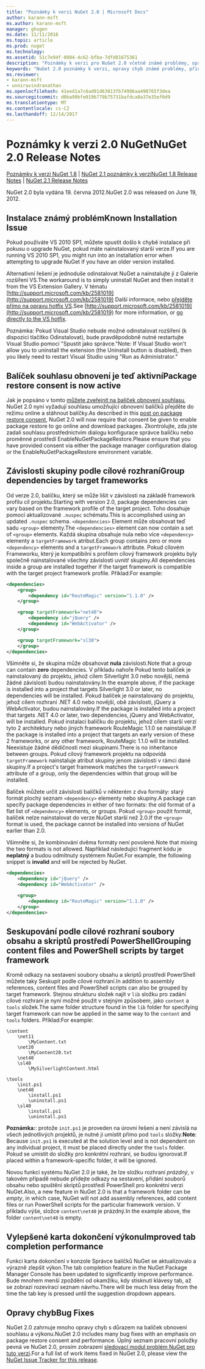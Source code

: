```yaml
---
title: "Poznámky k verzi NuGet 2.0 | Microsoft Docs"
author: karann-msft
ms.author: karann-msft
manager: ghogen
ms.date: 11/11/2016
ms.topic: article
ms.prod: nuget
ms.technology: 
ms.assetid: 51c7e94f-0084-4c62-bfba-7dfd81675361
description: "Poznámky k verzi pro NuGet 2.0 včetně známé problémy, opravy chyb, přidaných funkcí a chcete."
keywords: "NuGet 2.0 poznámky k verzi, opravy chyb známé problémy, přidat funkce, chcete"
ms.reviewer:
- karann-msft
- unniravindranathan
ms.openlocfilehash: 41eed1a7c6ad91d63813fb74986aa498765f3dea
ms.sourcegitcommit: d0ba99bfe019b779b75731bafdca8a37e35ef0d9
ms.translationtype: MT
ms.contentlocale: cs-CZ
ms.lasthandoff: 12/14/2017
---
```

# <a name="nuget-20-release-notes"></a><span data-ttu-id="314c1-104">Poznámky k verzi 2.0 NuGet</span><span class="sxs-lookup"><span data-stu-id="314c1-104">NuGet 2.0 Release Notes</span></span>

<span data-ttu-id="314c1-105">[Poznámky k verzi NuGet 1.8](../release-notes/nuget-1.8.md) | [NuGet 2.1 poznámky k verzi](../release-notes/nuget-2.1.md)</span><span class="sxs-lookup"><span data-stu-id="314c1-105">[NuGet 1.8 Release Notes](../release-notes/nuget-1.8.md) | [NuGet 2.1 Release Notes](../release-notes/nuget-2.1.md)</span></span>

<span data-ttu-id="314c1-106">NuGet 2.0 byla vydána 19. června 2012.</span><span class="sxs-lookup"><span data-stu-id="314c1-106">NuGet 2.0 was released on June 19, 2012.</span></span>

## <a name="known-installation-issue"></a><span data-ttu-id="314c1-107">Instalace známý problém</span><span class="sxs-lookup"><span data-stu-id="314c1-107">Known Installation Issue</span></span>
<span data-ttu-id="314c1-108">Pokud používáte VS 2010 SP1, můžete spustit došlo k chybě instalace při pokusu o upgrade NuGet, pokud máte nainstalovaný starší verze.</span><span class="sxs-lookup"><span data-stu-id="314c1-108">If you are running VS 2010 SP1, you might run into an installation error when attempting to upgrade NuGet if you have an older version installed.</span></span>

<span data-ttu-id="314c1-109">Alternativní řešení je jednoduše odinstalovat NuGet a nainstalujte ji z Galerie rozšíření VS.</span><span class="sxs-lookup"><span data-stu-id="314c1-109">The workaround is to simply uninstall NuGet and then install it from the VS Extension Gallery.</span></span>  <span data-ttu-id="314c1-110">V tématu [http://support.microsoft.com/kb/2581019](http://support.microsoft.com/kb/2581019) Další informace, nebo [přejděte přímo na opravu hotfix VS](http://bit.ly/vsixcertfix).</span><span class="sxs-lookup"><span data-stu-id="314c1-110">See [http://support.microsoft.com/kb/2581019](http://support.microsoft.com/kb/2581019) for more information, or [go directly to the VS hotfix](http://bit.ly/vsixcertfix).</span></span>

<span data-ttu-id="314c1-111">Poznámka: Pokud Visual Studio nebude možné odinstalovat rozšíření (k dispozici tlačítko Odinstalovat), bude pravděpodobně nutné restartujte Visual Studio pomocí "Spustit jako správce."</span><span class="sxs-lookup"><span data-stu-id="314c1-111">Note: If Visual Studio won't allow you to uninstall the extension (the Uninstall button is disabled), then you likely need to restart Visual Studio using "Run as Administrator."</span></span>

## <a name="package-restore-consent-is-now-active"></a><span data-ttu-id="314c1-112">Balíček souhlasu obnovení je teď aktivní</span><span class="sxs-lookup"><span data-stu-id="314c1-112">Package restore consent is now active</span></span>

<span data-ttu-id="314c1-113">Jak je popsáno v tomto [můžete zveřejnit na balíček obnovení souhlasu](http://blog.nuget.org/20120518/package-restore-and-consent.html), NuGet 2.0 nyní vyžadují souhlasu umožňující obnovení balíčků přejděte do režimu online a stáhnout balíčky.</span><span class="sxs-lookup"><span data-stu-id="314c1-113">As described in this [post on package restore consent](http://blog.nuget.org/20120518/package-restore-and-consent.html), NuGet 2.0 will now require that consent be given to enable package restore to go online and download packages.</span></span> <span data-ttu-id="314c1-114">Zkontrolujte, zda jste zadali souhlasu prostřednictvím dialogu konfigurace správce balíčku nebo proměnné prostředí EnableNuGetPackageRestore.</span><span class="sxs-lookup"><span data-stu-id="314c1-114">Please ensure that you have provided consent via either the package manager configuration dialog or the EnableNuGetPackageRestore environment variable.</span></span>

## <a name="group-dependencies-by-target-frameworks"></a><span data-ttu-id="314c1-115">Závislosti skupiny podle cílové rozhraní</span><span class="sxs-lookup"><span data-stu-id="314c1-115">Group dependencies by target frameworks</span></span>

<span data-ttu-id="314c1-116">Od verze 2.0, balíčku, který se může lišit v závislosti na základě framework profilu cíl projektu.</span><span class="sxs-lookup"><span data-stu-id="314c1-116">Starting with version 2.0, package dependencies can vary based on the framework profile of the target project.</span></span> <span data-ttu-id="314c1-117">Toho dosahuje pomocí aktualizované `.nuspec` schématu.</span><span class="sxs-lookup"><span data-stu-id="314c1-117">This is accomplished using an updated `.nuspec` schema.</span></span> <span data-ttu-id="314c1-118">`<dependencies>` Element může obsahovat teď sadu `<group>` elementy.</span><span class="sxs-lookup"><span data-stu-id="314c1-118">The `<dependencies>` element can now contain a set of `<group>` elements.</span></span> <span data-ttu-id="314c1-119">Každá skupina obsahuje nula nebo více `<dependency>` elementy a `targetFramework` atribut.</span><span class="sxs-lookup"><span data-stu-id="314c1-119">Each group contains zero or more `<dependency>` elements and a `targetFramework` attribute.</span></span> <span data-ttu-id="314c1-120">Pokud cílovém Frameworku, který je kompatibilní s profilem cílový framework projektu byly společně nainstalované všechny závislosti uvnitř skupiny.</span><span class="sxs-lookup"><span data-stu-id="314c1-120">All dependencies inside a group are installed together if the target framework is compatible with the target project framework profile.</span></span> <span data-ttu-id="314c1-121">Příklad:</span><span class="sxs-lookup"><span data-stu-id="314c1-121">For example:</span></span>

```xml
<dependencies>
    <group>
        <dependency id="RouteMagic" version="1.1.0" />
    </group>

    <group targetFramework="net40">
        <dependency id="jQuery" />
        <dependency id="WebActivator" />
    </group>

    <group targetFramework="sl30">
    </group>
</dependencies>
```

<span data-ttu-id="314c1-122">Všimněte si, že skupina může obsahovat **nula** závislosti.</span><span class="sxs-lookup"><span data-stu-id="314c1-122">Note that a group can contain **zero** dependencies.</span></span> <span data-ttu-id="314c1-123">V příkladu nahoře Pokud tento balíček je nainstalovaný do projektu, jehož cílem Silverlight 3.0 nebo novější, nemá žádné závislosti budou nainstalovány.</span><span class="sxs-lookup"><span data-stu-id="314c1-123">In the example above, if the package is installed into a project that targets Silverlight 3.0 or later, no dependencies will be installed.</span></span> <span data-ttu-id="314c1-124">Pokud balíček je nainstalovaný do projektu, jehož cílem rozhraní .NET 4.0 nebo novější, obě závislosti, jQuery a WebActivator, budou nainstalovány.</span><span class="sxs-lookup"><span data-stu-id="314c1-124">If the package is installed into a project that targets .NET 4.0 or later, two dependencies, jQuery and WebActivator, will be installed.</span></span>  <span data-ttu-id="314c1-125">Pokud instalaci balíčku do projektu, jehož cílem starší verzí tyto 2 architektury nebo jiných framework RouteMagic 1.1.0 se nainstaluje.</span><span class="sxs-lookup"><span data-stu-id="314c1-125">If the package is installed into a project that targets an early version of these 2 frameworks, or any other framework, RouteMagic 1.1.0 will be installed.</span></span> <span data-ttu-id="314c1-126">Neexistuje žádné dědičnosti mezi skupinami.</span><span class="sxs-lookup"><span data-stu-id="314c1-126">There is no inheritance between groups.</span></span> <span data-ttu-id="314c1-127">Pokud cílový framework projektu na odpovídá `targetFramework` nainstaluje atribut skupiny jenom závislosti v rámci dané skupiny.</span><span class="sxs-lookup"><span data-stu-id="314c1-127">If a project's target framework matches the `targetFramework` attribute of a group, only the dependencies within that group will be installed.</span></span>

<span data-ttu-id="314c1-128">Balíček můžete určit závislosti balíčků v některém z dva formáty: starý formát plochý seznam `<dependency>` elementy nebo skupiny.</span><span class="sxs-lookup"><span data-stu-id="314c1-128">A package can specify package dependencies in either of two formats: the old format of a flat list of `<dependency>` elements, or groups.</span></span> <span data-ttu-id="314c1-129">Pokud `<group>` použít formát, balíček nelze nainstalovat do verze NuGet starší než 2.0.</span><span class="sxs-lookup"><span data-stu-id="314c1-129">If the `<group>` format is used, the package cannot be installed into versions of NuGet earlier than 2.0.</span></span>

<span data-ttu-id="314c1-130">Všimněte si, že kombinování dvěma formáty není povolené.</span><span class="sxs-lookup"><span data-stu-id="314c1-130">Note that mixing the two formats is not allowed.</span></span> <span data-ttu-id="314c1-131">Například následující fragment kódu je **neplatný** a budou odmítnuty systémem NuGet.</span><span class="sxs-lookup"><span data-stu-id="314c1-131">For example, the following snippet is **invalid** and will be rejected by NuGet.</span></span>

```xml
<dependencies>
    <dependency id="jQuery" />
    <dependency id="WebActivator" />

    <group>
        <dependency id="RouteMagic" version="1.1.0" />
    </group>
</dependencies>
```

## <a name="grouping-content-files-and-powershell-scripts-by-target-framework"></a><span data-ttu-id="314c1-132">Seskupování podle cílové rozhraní soubory obsahu a skriptů prostředí PowerShell</span><span class="sxs-lookup"><span data-stu-id="314c1-132">Grouping content files and PowerShell scripts by target framework</span></span>

<span data-ttu-id="314c1-133">Kromě odkazy na sestavení soubory obsahu a skriptů prostředí PowerShell můžete taky Seskupit podle cílové rozhraní.</span><span class="sxs-lookup"><span data-stu-id="314c1-133">In addition to assembly references, content files and PowerShell scripts can also be grouped by target framework.</span></span> <span data-ttu-id="314c1-134">Stejnou strukturu složek najít v `lib` složku pro zadání cílové rozhraní je nyní možné použít v stejným způsobem, jako `content` a `tools` složek.</span><span class="sxs-lookup"><span data-stu-id="314c1-134">The same folder structure found in the `lib` folder for specifying target framework can  now be applied in the same way to the `content` and `tools` folders.</span></span> <span data-ttu-id="314c1-135">Příklad:</span><span class="sxs-lookup"><span data-stu-id="314c1-135">For example:</span></span>

    \content
        \net11
            \MyContent.txt
        \net20
            \MyContent20.txt
        \net40
        \sl40
            \MySilverlightContent.html

    \tools
        \init.ps1
        \net40
            \install.ps1
            \uninstall.ps1
        \sl40
            \install.ps1
            \uninstall.ps1

<span data-ttu-id="314c1-136">**Poznámka:**: protože `init.ps1` je proveden na úrovni řešení a není závislá na všech jednotlivých projektů, je nutné ji umístit přímo pod `tools` složky.</span><span class="sxs-lookup"><span data-stu-id="314c1-136">**Note**: Because `init.ps1` is executed at the solution level and is not dependent on any individual project, it must be placed directly under the `tools` folder.</span></span> <span data-ttu-id="314c1-137">Pokud se umístit do složky pro konkrétní rozhraní, se budou ignorovat.</span><span class="sxs-lookup"><span data-stu-id="314c1-137">If placed within a framework-specific folder, it will be ignored.</span></span>

<span data-ttu-id="314c1-138">Novou funkcí systému NuGet 2.0 je také, že lze složku rozhraní *prázdný*, v takovém případě nebude přidejte odkazy na sestavení, přidání souborů obsahu nebo spuštění skriptů prostředí PowerShell pro konkrétní verzi NuGet.</span><span class="sxs-lookup"><span data-stu-id="314c1-138">Also, a new feature in NuGet 2.0 is that a framework folder can be *empty*, in which case, NuGet will not add assembly references, add content files or run  PowerShell scripts for the particular framework version.</span></span> <span data-ttu-id="314c1-139">V příkladu výše, složce `content\net40` je prázdný.</span><span class="sxs-lookup"><span data-stu-id="314c1-139">In the example above, the folder `content\net40` is empty.</span></span>

## <a name="improved-tab-completion-performance"></a><span data-ttu-id="314c1-140">Vylepšené karta dokončení výkonu</span><span class="sxs-lookup"><span data-stu-id="314c1-140">Improved tab completion performance</span></span>
<span data-ttu-id="314c1-141">Funkci karta dokončení v konzole Správce balíčků NuGet se aktualizovalo a výrazně zlepšit výkon.</span><span class="sxs-lookup"><span data-stu-id="314c1-141">The tab completion feature in the NuGet Package Manager Console has been updated to significantly improve performance.</span></span> <span data-ttu-id="314c1-142">Bude mnohem menší zpoždění od okamžiku, kdy stisknutí klávesy tab, až se zobrazí rozevírací seznam návrhu.</span><span class="sxs-lookup"><span data-stu-id="314c1-142">There will be much less delay from the time the tab key is pressed until the suggestion dropdown appears.</span></span>

## <a name="bug-fixes"></a><span data-ttu-id="314c1-143">Opravy chyb</span><span class="sxs-lookup"><span data-stu-id="314c1-143">Bug Fixes</span></span>
<span data-ttu-id="314c1-144">NuGet 2.0 zahrnuje mnoho opravy chyb s důrazem na balíček obnovení souhlasu a výkonu.</span><span class="sxs-lookup"><span data-stu-id="314c1-144">NuGet 2.0 includes many bug fixes with an emphasis on package restore consent and performance.</span></span>
<span data-ttu-id="314c1-145">Úplný seznam pracovní položky pevná ve NuGet 2.0, prosím zobrazení [sledovací modul problém NuGet pro tuto verzi](http://nuget.codeplex.com/workitem/list/advanced?keyword=&status=Closed&type=All&priority=All&release=NuGet%202.0&assignedTo=All&component=All&sortField=Votes&sortDirection=Descending&page=0).</span><span class="sxs-lookup"><span data-stu-id="314c1-145">For a full list of work items fixed in NuGet 2.0, please view the [NuGet Issue Tracker for this release](http://nuget.codeplex.com/workitem/list/advanced?keyword=&status=Closed&type=All&priority=All&release=NuGet%202.0&assignedTo=All&component=All&sortField=Votes&sortDirection=Descending&page=0).</span></span>
